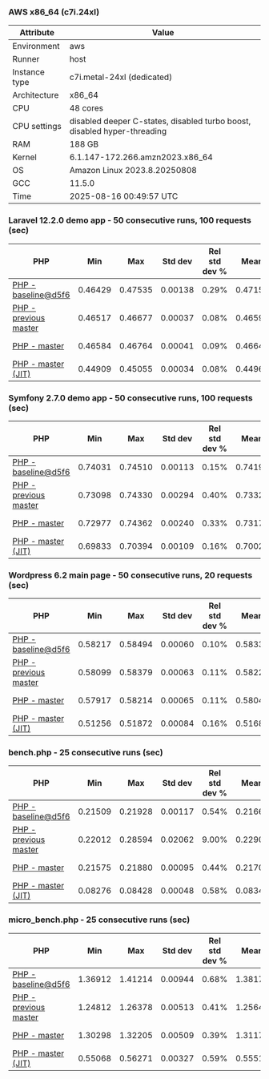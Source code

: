 ### AWS x86_64 (c7i.24xl)

|  Attribute    |     Value      |
|---------------|----------------|
| Environment   |aws|
| Runner        |host|
| Instance type |c7i.metal-24xl (dedicated)|
| Architecture  |x86_64
| CPU           |48 cores|
| CPU settings  |disabled deeper C-states, disabled turbo boost, disabled hyper-threading|
| RAM           |188 GB|
| Kernel        |6.1.147-172.266.amzn2023.x86_64|
| OS            |Amazon Linux 2023.8.20250808|
| GCC           |11.5.0|
| Time          |2025-08-16 00:49:57 UTC|

### Laravel 12.2.0 demo app - 50 consecutive runs, 100 requests (sec)

|     PHP     |     Min     |     Max     |    Std dev   | Rel std dev % |  Mean  | Mean diff % |   Median   | Median diff % | P-value |     Memory    |
|-------------|-------------|-------------|--------------|---------------|--------|-------------|------------|---------------|---------|---------------|
|[PHP - baseline@d5f6](https://github.com/php/php-src/commit/d5f6e56610)|0.46429|0.47535|0.00138|0.29%|0.47155|0.00%|0.47141|0.00%|1.000|46.64 MB|
|[PHP - previous master](https://github.com/php/php-src/commit/f9d95c649e)|0.46517|0.46677|0.00037|0.08%|0.46595|-1.19%|0.46594|-1.16%|0.001|46.98 MB|
|[PHP - master](https://github.com/php/php-src/commit/7ca21d2e07)|0.46584|0.46764|0.00041|0.09%|0.46648|-1.07%|0.46642|-1.06%|0.001|46.98 MB|
|[PHP - master (JIT)](https://github.com/php/php-src/commit/7ca21d2e07)|0.44909|0.45055|0.00034|0.08%|0.44961|-4.65%|0.44955|-4.64%|0.001|58.04 MB|

### Symfony 2.7.0 demo app - 50 consecutive runs, 100 requests (sec)

|     PHP     |     Min     |     Max     |    Std dev   | Rel std dev % |  Mean  | Mean diff % |   Median   | Median diff % | P-value |     Memory    |
|-------------|-------------|-------------|--------------|---------------|--------|-------------|------------|---------------|---------|---------------|
|[PHP - baseline@d5f6](https://github.com/php/php-src/commit/d5f6e56610)|0.74031|0.74510|0.00113|0.15%|0.74199|0.00%|0.74155|0.00%|1.000|28.05 MB|
|[PHP - previous master](https://github.com/php/php-src/commit/f9d95c649e)|0.73098|0.74330|0.00294|0.40%|0.73328|-1.17%|0.73237|-1.24%|0.001|27.90 MB|
|[PHP - master](https://github.com/php/php-src/commit/7ca21d2e07)|0.72977|0.74362|0.00240|0.33%|0.73178|-1.38%|0.73111|-1.41%|0.001|27.89 MB|
|[PHP - master (JIT)](https://github.com/php/php-src/commit/7ca21d2e07)|0.69833|0.70394|0.00109|0.16%|0.70025|-5.63%|0.70005|-5.60%|0.001|29.25 MB|

### Wordpress 6.2 main page - 50 consecutive runs, 20 requests (sec)

|     PHP     |     Min     |     Max     |    Std dev   | Rel std dev % |  Mean  | Mean diff % |   Median   | Median diff % | P-value |     Memory    |
|-------------|-------------|-------------|--------------|---------------|--------|-------------|------------|---------------|---------|---------------|
|[PHP - baseline@d5f6](https://github.com/php/php-src/commit/d5f6e56610)|0.58217|0.58494|0.00060|0.10%|0.58330|0.00%|0.58333|0.00%|1.000|43.16 MB|
|[PHP - previous master](https://github.com/php/php-src/commit/f9d95c649e)|0.58099|0.58379|0.00063|0.11%|0.58221|-0.19%|0.58220|-0.19%|0.001|43.67 MB|
|[PHP - master](https://github.com/php/php-src/commit/7ca21d2e07)|0.57917|0.58214|0.00065|0.11%|0.58040|-0.50%|0.58029|-0.52%|0.001|43.39 MB|
|[PHP - master (JIT)](https://github.com/php/php-src/commit/7ca21d2e07)|0.51256|0.51872|0.00084|0.16%|0.51683|-11.40%|0.51688|-11.39%|0.001|61.46 MB|

### bench.php - 25 consecutive runs (sec)

|     PHP     |     Min     |     Max     |    Std dev   | Rel std dev % |  Mean  | Mean diff % |   Median   | Median diff % | P-value |     Memory    |
|-------------|-------------|-------------|--------------|---------------|--------|-------------|------------|---------------|---------|---------------|
|[PHP - baseline@d5f6](https://github.com/php/php-src/commit/d5f6e56610)|0.21509|0.21928|0.00117|0.54%|0.21669|0.00%|0.21669|0.00%|1.000|25.33 MB|
|[PHP - previous master](https://github.com/php/php-src/commit/f9d95c649e)|0.22012|0.28594|0.02062|9.00%|0.22905|5.71%|0.22141|2.18%|0.031|25.20 MB|
|[PHP - master](https://github.com/php/php-src/commit/7ca21d2e07)|0.21575|0.21880|0.00095|0.44%|0.21700|0.14%|0.21694|0.11%|0.465|25.26 MB|
|[PHP - master (JIT)](https://github.com/php/php-src/commit/7ca21d2e07)|0.08276|0.08428|0.00048|0.58%|0.08349|-61.47%|0.08342|-61.50%|0.001|26.53 MB|

### micro_bench.php - 25 consecutive runs (sec)

|     PHP     |     Min     |     Max     |    Std dev   | Rel std dev % |  Mean  | Mean diff % |   Median   | Median diff % | P-value |     Memory    |
|-------------|-------------|-------------|--------------|---------------|--------|-------------|------------|---------------|---------|---------------|
|[PHP - baseline@d5f6](https://github.com/php/php-src/commit/d5f6e56610)|1.36912|1.41214|0.00944|0.68%|1.38174|0.00%|1.38052|0.00%|1.000|20.64 MB|
|[PHP - previous master](https://github.com/php/php-src/commit/f9d95c649e)|1.24812|1.26378|0.00513|0.41%|1.25641|-9.07%|1.25806|-8.87%|0.001|20.79 MB|
|[PHP - master](https://github.com/php/php-src/commit/7ca21d2e07)|1.30298|1.32205|0.00509|0.39%|1.31177|-5.06%|1.31188|-4.97%|0.001|20.85 MB|
|[PHP - master (JIT)](https://github.com/php/php-src/commit/7ca21d2e07)|0.55068|0.56271|0.00327|0.59%|0.55519|-59.82%|0.55517|-59.79%|0.001|22.29 MB|
